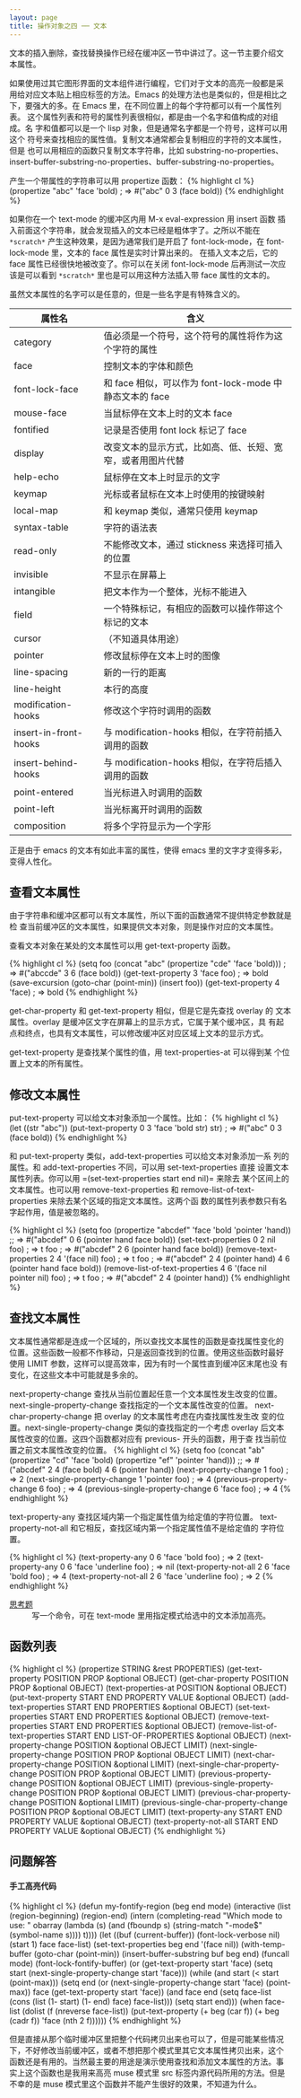 ```yaml
---
layout: page
title: 操作对象之四 ── 文本
---
```


文本的插入删除，查找替换操作已经在缓冲区一节中讲过了。这一节主要介绍文
本属性。

如果使用过其它图形界面的文本组件进行编程，它们对于文本的高亮一般都是采
用给对应文本贴上相应标签的方法。Emacs 的处理方法也是类似的，但是相比之
下，要强大的多。在 Emacs 里，在不同位置上的每个字符都可以有一个属性列表。
这个属性列表和符号的属性列表很相似，都是由一个名字和值构成的对组成。名
字和值都可以是一个 lisp 对象，但是通常名字都是一个符号，这样可以用这个
符号来查找相应的属性值。复制文本通常都会复制相应的字符的文本属性，但是
也可以用相应的函数只复制文本字符串，比如 substring-no-properties、
insert-buffer-substring-no-properties、buffer-substring-no-properties。

产生一个带属性的字符串可以用 propertize 函数：
{% highlight cl %}
(propertize "abc" 'face 'bold)          ; => #("abc" 0 3 (face bold))
{% endhighlight %}

如果你在一个 text-mode 的缓冲区内用 M-x eval-expression 用 insert 函数
插入前面这个字符串，就会发现插入的文本已经是粗体字了。之所以不能在
`*scratch*` 产生这种效果，是因为通常我们是开启了
font-lock-mode，在 font-lock-mode 里，文本的 face 属性是实时计算出来的。
在插入文本之后，它的 face 属性已经很快地被改变了。你可以在关闭
font-lock-mode 后再测试一次应该是可以看到 `*scratch*`
里也是可以用这种方法插入带 face 属性的文本的。

虽然文本属性的名字可以是任意的，但是一些名字是有特殊含义的。

<table>
<thead>
<tr><th>属性名</th><th>含义</th></tr>
</thead>
<tbody>
<tr><td>category</td><td>值必须是一个符号，这个符号的属性将作为这个字符的属性</td></tr>
<tr><td>face</td><td>控制文本的字体和颜色</td></tr>
<tr><td>font-lock-face</td><td>和 face 相似，可以作为 font-lock-mode 中静态文本的 face</td></tr>
<tr><td>mouse-face</td><td>当鼠标停在文本上时的文本 face</td></tr>
<tr><td>fontified</td><td>记录是否使用 font lock 标记了 face</td></tr>
<tr><td>display</td><td>改变文本的显示方式，比如高、低、长短、宽窄，或者用图片代替</td></tr>
<tr><td>help-echo</td><td>鼠标停在文本上时显示的文字</td></tr>
<tr><td>keymap</td><td>光标或者鼠标在文本上时使用的按键映射</td></tr>
<tr><td>local-map</td><td>和 keymap 类似，通常只使用 keymap</td></tr>
<tr><td>syntax-table</td><td>字符的语法表</td></tr>
<tr><td>read-only</td><td>不能修改文本，通过 stickness 来选择可插入的位置</td></tr>
<tr><td>invisible</td><td>不显示在屏幕上</td></tr>
<tr><td>intangible</td><td>把文本作为一个整体，光标不能进入</td></tr>
<tr><td>field</td><td>一个特殊标记，有相应的函数可以操作带这个标记的文本</td></tr>
<tr><td>cursor</td><td>（不知道具体用途）</td></tr>
<tr><td>pointer</td><td>修改鼠标停在文本上时的图像</td></tr>
<tr><td>line-spacing</td><td>新的一行的距离</td></tr>
<tr><td>line-height</td><td>本行的高度</td></tr>
<tr><td>modification-hooks</td><td>修改这个字符时调用的函数</td></tr>
<tr><td>insert-in-front-hooks</td><td>与 modification-hooks 相似，在字符前插入调用的函数</td></tr>
<tr><td>insert-behind-hooks</td><td>与 modification-hooks 相似，在字符后插入调用的函数</td></tr>
<tr><td>point-entered</td><td>当光标进入时调用的函数</td></tr>
<tr><td>point-left</td><td>当光标离开时调用的函数</td></tr>
<tr><td>composition</td><td>将多个字符显示为一个字形</td></tr>
</tbody>
</table>

正是由于 emacs 的文本有如此丰富的属性，使得 emacs 里的文字才变得多彩，
变得人性化。

## 查看文本属性 ##

由于字符串和缓冲区都可以有文本属性，所以下面的函数通常不提供特定参数就是检
查当前缓冲区的文本属性，如果提供文本对象，则是操作对应的文本属性。

查看文本对象在某处的文本属性可以用 get-text-property 函数。

{% highlight cl %}
(setq foo (concat "abc"
                  (propertize "cde" 'face 'bold))) ; => #("abccde" 3 6 (face bold))
(get-text-property 3 'face foo)                    ; => bold
(save-excursion
  (goto-char (point-min))
  (insert foo))
(get-text-property 4 'face)                        ; => bold
{% endhighlight %}

get-char-property 和 get-text-property 相似，但是它是先查找 overlay 的
文本属性。overlay 是缓冲区文字在屏幕上的显示方式，它属于某个缓冲区，具
有起点和终点，也具有文本属性，可以修改缓冲区对应区域上文本的显示方式。

get-text-property 是查找某个属性的值，用 text-properties-at 可以得到某
个位置上文本的所有属性。

## 修改文本属性 ##

put-text-property 可以给文本对象添加一个属性。比如：
{% highlight cl %}
(let ((str "abc"))
  (put-text-property 0 3 'face 'bold str)
  str)                                  ; => #("abc" 0 3 (face bold))
{% endhighlight %}

和 put-text-property 类似，add-text-properties 可以给文本对象添加一系
列的属性。和 add-text-properties 不同，可以用 set-text-properties 直接
设置文本属性列表。你可以用 =(set-text-properties start end nil)= 来除去
某个区间上的文本属性。也可以用 remove-text-properties 和
remove-list-of-text-properties 来除去某个区域的指定文本属性。这两个函
数的属性列表参数只有名字起作用，值是被忽略的。

{% highlight cl %}
(setq foo (propertize "abcdef" 'face 'bold
                      'pointer 'hand))
;; => #("abcdef" 0 6 (pointer hand face bold))
(set-text-properties 0 2 nil foo)       ; => t
foo   ; => #("abcdef" 2 6 (pointer hand face bold))
(remove-text-properties 2 4 '(face nil) foo) ; => t
foo   ; => #("abcdef" 2 4 (pointer hand) 4 6 (pointer hand face bold))
(remove-list-of-text-properties 4 6 '(face nil pointer nil) foo) ; => t
foo   ; => #("abcdef" 2 4 (pointer hand))
{% endhighlight %}

## 查找文本属性 ##

文本属性通常都是连成一个区域的，所以查找文本属性的函数是查找属性变化的
位置。这些函数一般都不作移动，只是返回查找到的位置。使用这些函数时最好
使用 LIMIT 参数，这样可以提高效率，因为有时一个属性直到缓冲区末尾也没
有变化，在这些文本中可能就是多余的。

next-property-change 查找从当前位置起任意一个文本属性发生改变的位置。
next-single-property-change 查找指定的一个文本属性改变的位置。
next-char-property-change 把 overlay 的文本属性考虑在内查找属性发生改
变的位置。next-single-property-change 类似的查找指定的一个考虑 overlay
后文本属性改变的位置。这四个函数都对应有 previous- 开头的函数，用于查
找当前位置之前文本属性改变的位置。
{% highlight cl %}
(setq foo (concat "ab"
                  (propertize "cd" 'face 'bold)
                  (propertize "ef" 'pointer 'hand)))
;; => #("abcdef" 2 4 (face bold) 4 6 (pointer hand))
(next-property-change 1 foo)                  ; => 2
(next-single-property-change 1 'pointer foo)  ; => 4
(previous-property-change 6 foo)              ; => 4
(previous-single-property-change 6 'face foo) ; => 4
{% endhighlight %}

text-property-any 查找区域内第一个指定属性值为给定值的字符位置。
text-property-not-all 和它相反，查找区域内第一个指定属性值不是给定值的
字符位置。

{% highlight cl %}
(text-property-any 0 6 'face 'bold foo)          ; => 2
(text-property-any 0 6 'face 'underline foo)     ; => nil
(text-property-not-all 2 6 'face 'bold foo)      ; => 4
(text-property-not-all 2 6 'face 'underline foo) ; => 2
{% endhighlight %}

<dl><dt><a href="#answer-fontify">思考题</a></dt>
<dd>
 写一个命令，可在 text-mode 里用指定模式给选中的文本添加高亮。
 </dd></dl>

## 函数列表 ##

{% highlight cl %}
(propertize STRING &rest PROPERTIES)
(get-text-property POSITION PROP &optional OBJECT)
(get-char-property POSITION PROP &optional OBJECT)
(text-properties-at POSITION &optional OBJECT)
(put-text-property START END PROPERTY VALUE &optional OBJECT)
(add-text-properties START END PROPERTIES &optional OBJECT)
(set-text-properties START END PROPERTIES &optional OBJECT)
(remove-text-properties START END PROPERTIES &optional OBJECT)
(remove-list-of-text-properties START END LIST-OF-PROPERTIES &optional OBJECT)
(next-property-change POSITION &optional OBJECT LIMIT)
(next-single-property-change POSITION PROP &optional OBJECT LIMIT)
(next-char-property-change POSITION &optional LIMIT)
(next-single-char-property-change POSITION PROP &optional OBJECT LIMIT)
(previous-property-change POSITION &optional OBJECT LIMIT)
(previous-single-property-change POSITION PROP &optional OBJECT LIMIT)
(previous-char-property-change POSITION &optional LIMIT)
(previous-single-char-property-change POSITION PROP &optional OBJECT LIMIT)
(text-property-any START END PROPERTY VALUE &optional OBJECT)
(text-property-not-all START END PROPERTY VALUE &optional OBJECT)
{% endhighlight %}

## 问题解答 ##

<a name="answer-fontify"></a>
#### 手工高亮代码 ####

{% highlight cl %}
(defun my-fontify-region (beg end mode)
  (interactive
   (list (region-beginning)
         (region-end)
         (intern
          (completing-read "Which mode to use: "
                           obarray (lambda (s)
                                     (and (fboundp s)
                                          (string-match "-mode$" (symbol-name s))))
                           t))))
  (let ((buf (current-buffer))
        (font-lock-verbose nil)
        (start 1) face face-list)
    (set-text-properties beg end '(face nil))
    (with-temp-buffer
      (goto-char (point-min))
      (insert-buffer-substring buf beg end)
      (funcall mode)
      (font-lock-fontify-buffer)
      (or (get-text-property start 'face)
          (setq start (next-single-property-change start 'face)))
      (while (and start (< start (point-max)))
        (setq end (or (next-single-property-change start 'face)
                      (point-max))
              face (get-text-property start 'face))
        (and face end (setq face-list (cons (list (1- start) (1- end) face) face-list)))
        (setq start end)))
    (when face-list
      (dolist (f (nreverse face-list))
        (put-text-property (+ beg (car f)) (+ beg (cadr f))
                           'face (nth 2 f))))))
{% endhighlight %}

但是直接从那个临时缓冲区里把整个代码拷贝出来也可以了，但是可能某些情况
下，不好修改当前缓冲区，或者不想把那个模式里其它文本属性拷贝出来，这个
函数还是有用的。当然最主要的用途是演示使用查找和添加文本属性的方法。事
实上这个函数也是我用来高亮 muse 模式里 src 标签内源代码所用的方法。但是
不幸的是 muse 模式里这个函数并不能产生很好的效果，不知道为什么。


